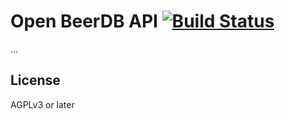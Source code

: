 # Open BeerDB API [![Build Status](https://travis-ci.org/osminogin/beerdb-server.svg?branch=master)](https://travis-ci.org/osminogin/beerdb-server)

...

## License

AGPLv3 or later
